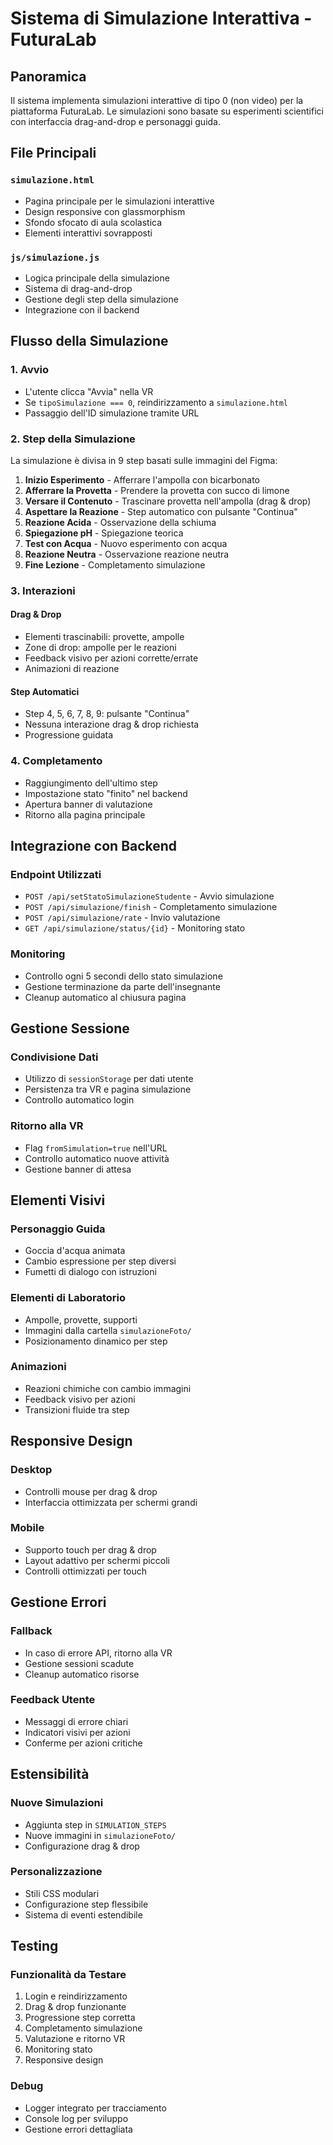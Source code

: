 # Sistema di Simulazione Interattiva - FuturaLab

## Panoramica

Il sistema implementa simulazioni interattive di tipo 0 (non video) per la piattaforma FuturaLab. Le simulazioni sono basate su esperimenti scientifici con interfaccia drag-and-drop e personaggi guida.

## File Principali

### `simulazione.html`
- Pagina principale per le simulazioni interattive
- Design responsive con glassmorphism
- Sfondo sfocato di aula scolastica
- Elementi interattivi sovrapposti

### `js/simulazione.js`
- Logica principale della simulazione
- Sistema di drag-and-drop
- Gestione degli step della simulazione
- Integrazione con il backend

## Flusso della Simulazione

### 1. Avvio
- L'utente clicca "Avvia" nella VR
- Se `tipoSimulazione === 0`, reindirizzamento a `simulazione.html`
- Passaggio dell'ID simulazione tramite URL

### 2. Step della Simulazione
La simulazione è divisa in 9 step basati sulle immagini del Figma:

1. **Inizio Esperimento** - Afferrare l'ampolla con bicarbonato
2. **Afferrare la Provetta** - Prendere la provetta con succo di limone
3. **Versare il Contenuto** - Trascinare provetta nell'ampolla (drag & drop)
4. **Aspettare la Reazione** - Step automatico con pulsante "Continua"
5. **Reazione Acida** - Osservazione della schiuma
6. **Spiegazione pH** - Spiegazione teorica
7. **Test con Acqua** - Nuovo esperimento con acqua
8. **Reazione Neutra** - Osservazione reazione neutra
9. **Fine Lezione** - Completamento simulazione

### 3. Interazioni

#### Drag & Drop
- Elementi trascinabili: provette, ampolle
- Zone di drop: ampolle per le reazioni
- Feedback visivo per azioni corrette/errate
- Animazioni di reazione

#### Step Automatici
- Step 4, 5, 6, 7, 8, 9: pulsante "Continua"
- Nessuna interazione drag & drop richiesta
- Progressione guidata

### 4. Completamento
- Raggiungimento dell'ultimo step
- Impostazione stato "finito" nel backend
- Apertura banner di valutazione
- Ritorno alla pagina principale

## Integrazione con Backend

### Endpoint Utilizzati
- `POST /api/setStatoSimulazioneStudente` - Avvio simulazione
- `POST /api/simulazione/finish` - Completamento simulazione
- `POST /api/simulazione/rate` - Invio valutazione
- `GET /api/simulazione/status/{id}` - Monitoring stato

### Monitoring
- Controllo ogni 5 secondi dello stato simulazione
- Gestione terminazione da parte dell'insegnante
- Cleanup automatico al chiusura pagina

## Gestione Sessione

### Condivisione Dati
- Utilizzo di `sessionStorage` per dati utente
- Persistenza tra VR e pagina simulazione
- Controllo automatico login

### Ritorno alla VR
- Flag `fromSimulation=true` nell'URL
- Controllo automatico nuove attività
- Gestione banner di attesa

## Elementi Visivi

### Personaggio Guida
- Goccia d'acqua animata
- Cambio espressione per step diversi
- Fumetti di dialogo con istruzioni

### Elementi di Laboratorio
- Ampolle, provette, supporti
- Immagini dalla cartella `simulazioneFoto/`
- Posizionamento dinamico per step

### Animazioni
- Reazioni chimiche con cambio immagini
- Feedback visivo per azioni
- Transizioni fluide tra step

## Responsive Design

### Desktop
- Controlli mouse per drag & drop
- Interfaccia ottimizzata per schermi grandi

### Mobile
- Supporto touch per drag & drop
- Layout adattivo per schermi piccoli
- Controlli ottimizzati per touch

## Gestione Errori

### Fallback
- In caso di errore API, ritorno alla VR
- Gestione sessioni scadute
- Cleanup automatico risorse

### Feedback Utente
- Messaggi di errore chiari
- Indicatori visivi per azioni
- Conferme per azioni critiche

## Estensibilità

### Nuove Simulazioni
- Aggiunta step in `SIMULATION_STEPS`
- Nuove immagini in `simulazioneFoto/`
- Configurazione drag & drop

### Personalizzazione
- Stili CSS modulari
- Configurazione step flessibile
- Sistema di eventi estendibile

## Testing

### Funzionalità da Testare
1. Login e reindirizzamento
2. Drag & drop funzionante
3. Progressione step corretta
4. Completamento simulazione
5. Valutazione e ritorno VR
6. Monitoring stato
7. Responsive design

### Debug
- Logger integrato per tracciamento
- Console log per sviluppo
- Gestione errori dettagliata 